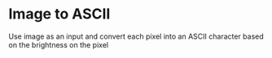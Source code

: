 # Image to ASCII

Use image as an input and convert each pixel into an ASCII character based on the brightness on the pixel